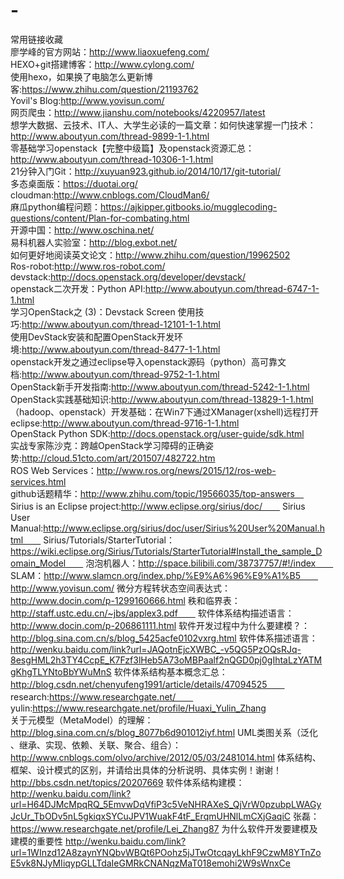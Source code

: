 # -
常用链接收藏  
廖学峰的官方网站：http://www.liaoxuefeng.com/  
HEXO+git搭建博客：http://www.cylong.com/  
使用hexo，如果换了电脑怎么更新博客:https://www.zhihu.com/question/21193762  
Yovil's Blog:http://www.yovisun.com/  
网页爬虫：http://www.jianshu.com/notebooks/4220957/latest  
想学大数据、云技术、IT人、大学生必读的一篇文章：如何快速掌握一门技术：http://www.aboutyun.com/thread-9899-1-1.html  
零基础学习openstack【完整中级篇】及openstack资源汇总：http://www.aboutyun.com/thread-10306-1-1.html  
21分钟入门Git：http://xuyuan923.github.io/2014/10/17/git-tutorial/  
多态桌面版：https://duotai.org/ 
cloudman:http://www.cnblogs.com/CloudMan6/  
麻瓜python编程问题：https://ajkipper.gitbooks.io/mugglecoding-questions/content/Plan-for-combating.html  
开源中国：http://www.oschina.net/  
易科机器人实验室：http://blog.exbot.net/  
如何更好地阅读英文论文：http://www.zhihu.com/question/19962502  
Ros-robot:http://www.ros-robot.com/  
devstack:http://docs.openstack.org/developer/devstack/  
openstack二次开发：Python API:http://www.aboutyun.com/thread-6747-1-1.html  
学习OpenStack之 (3)：Devstack Screen 使用技巧:http://www.aboutyun.com/thread-12101-1-1.html  
使用DevStack安装和配置OpenStack开发环境:http://www.aboutyun.com/thread-8477-1-1.html  
openstack开发之通过eclipse导入openstack源码（python）高可靠文档:http://www.aboutyun.com/thread-9752-1-1.html  
OpenStack新手开发指南:http://www.aboutyun.com/thread-5242-1-1.html  
OpenStack实践基础知识:http://www.aboutyun.com/thread-13829-1-1.html  
（hadoop、openstack）开发基础：在Win7下通过XManager(xshell)远程打开eclipse:http://www.aboutyun.com/thread-9716-1-1.html  
OpenStack Python SDK:http://docs.openstack.org/user-guide/sdk.html  
实战专家陈沙克：跨越OpenStack学习障碍的正确姿势:http://cloud.51cto.com/art/201507/482722.htm  
ROS Web Services：http://www.ros.org/news/2015/12/ros-web-services.html  
github话题精华：http://www.zhihu.com/topic/19566035/top-answers　  　
Sirius is an Eclipse project:http://www.eclipse.org/sirius/doc/　　
Sirius User Manual:http://www.eclipse.org/sirius/doc/user/Sirius%20User%20Manual.html　　
Sirius/Tutorials/StarterTutorial：https://wiki.eclipse.org/Sirius/Tutorials/StarterTutorial#Install_the_sample_Domain_Model　　
泡泡机器人：http://space.bilibili.com/38737757/#!/index　　
SLAM：http://www.slamcn.org/index.php/%E9%A6%96%E9%A1%B5　　
http://www.yovisun.com/
微分方程转状态空间表达式：http://www.docin.com/p-1299160666.html
秩和临界表：http://staff.ustc.edu.cn/~jbs/applex3.pdf　　
软件体系结构描述语言：http://www.docin.com/p-206861111.html
软件开发过程中为什么要建模？：http://blog.sina.com.cn/s/blog_5425acfe0102vxrg.html
软件体系描述语言：http://wenku.baidu.com/link?url=JAQotnEjcXWBC_-v5QG5PzOQsRJq-8esgHML2h3TY4CcpE_K7Fzf3lHeb5A73oMBPaalf2nQGD0pj0gIhtaLzYATMgKhgTLYNtoBbYWuMnS
软件体系结构基本概念汇总：http://blog.csdn.net/chenyufeng1991/article/details/47094525　　
research:https://www.researchgate.net/　　
yulin:https://www.researchgate.net/profile/Huaxi_Yulin_Zhang  
关于元模型（MetaModel）的理解：http://blog.sina.com.cn/s/blog_8077b6d901012iyf.html
UML类图关系（泛化 、继承、实现、依赖、关联、聚合、组合）：http://www.cnblogs.com/olvo/archive/2012/05/03/2481014.html
体系结构、框架、设计模式的区别，并请给出具体的分析说明、具体实例！谢谢！http://bbs.csdn.net/topics/20207669
软件体系结构建模：http://wenku.baidu.com/link?url=H64DJMcMpqRQ_5EmvwDqVfiP3c5VeNHRAXeS_QjVrW0pzubpLWAGyJcUr_TbODv5nL5gkiqxSYCuJPV1WuakF4tF_ErqmUHNlLmCXjGaqiC
张磊：https://www.researchgate.net/profile/Lei_Zhang87
为什么软件开发要建模及建模的重要性 http://wenku.baidu.com/link?url=1WInzd12A8zaynYNQbvWBQt6POohz5jJTwOtcqayLkhF9CzwM8YTnZoE5vk8NJyMIiqypGLLTdaIeGMRkCNANqzMaT018emohi2W9sWnxCe

